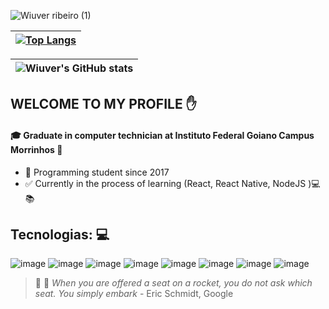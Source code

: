 ![Wiuver ribeiro (1)](https://user-images.githubusercontent.com/52933241/113751867-bf3aa900-96e2-11eb-8524-7849cdacf9bb.png)


|[![Top Langs](https://github-readme-stats.vercel.app/api/top-langs/?username=anuraghazra&layout=compact&theme=radical)](https://github.com/anuraghazra/github-readme-stats )
|----------------------------------------------------------------------------------------------------------------------------------------------------------------------------

![Wiuver's GitHub stats](https://github-readme-stats.vercel.app/api?username=Wiuver-Ribeiro&show_icons=true&theme=radical)                                                 |
----------------------------------------------------------------------------------------------------------------------------------------------------------------------------|


## WELCOME TO MY PROFILE :raised_hand:

#### :mortar_board: Graduate in computer technician  at Instituto Federal Goiano Campus Morrinhos :round_pushpin:
+  :running: Programming student since 2017
+ :white_check_mark: Currently in the process of learning (React, React Native, NodeJS ):computer: :books:
 ## Tecnologias: 💻
 ![image](https://img.shields.io/badge/HTML5-E34F26?style=for-the-badge&logo=html5&logoColor=white)
 ![image](https://img.shields.io/badge/CSS3-1572B6?style=for-the-badge&logo=css3&logoColor=white)
 ![image](https://img.shields.io/badge/JavaScript-F7DF1E?style=for-the-badge&logo=javascript&logoColor=black)
 ![image](https://img.shields.io/badge/PHP-777BB4?style=for-the-badge&logo=php&logoColor=white)
 ![image](https://img.shields.io/badge/React-20232A?style=for-the-badge&logo=react&logoColor=61DAFB)
 ![image](https://img.shields.io/badge/MySQL-00000F?style=for-the-badge&logo=mysql&logoColor=white)
 ![image](https://img.shields.io/badge/Git-F05032?style=for-the-badge&logo=git&logoColor=white)
 ![image](https://camo.githubusercontent.com/77d868d39224471e479794e6fc439e2951f4a044d1facded66c048bae75aa00f/68747470733a2f2f696d672e736869656c64732e696f2f62616467652f76657263656c2532302d2532333030303030302e7376673f267374796c653d666f722d7468652d6261646765266c6f676f3d76657263656c266c6f676f436f6c6f723d7768697465)
> :purple_heart: :rocket: _When you are offered a seat on a rocket, you do not ask which seat. You simply embark_ - Eric Schmidt, Google 
